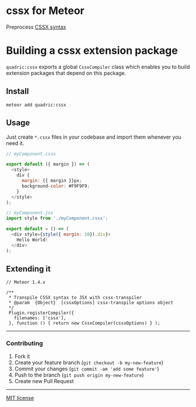 # cssx for Meteor

Preprocess [CSSX syntax](https://github.com/krasimir/cssx)

# Building a cssx extension package

`quadric:cssx` exports a global `CssxCompiler` class which enables you to build extension packages that depend on this package.

## Install
```
meteor add quadric:cssx
```

## Usage

Just create `*.cssx` files in your codebase and import them whenever you need it.

```js
// myComponent.cssx

export default ({ margin }) => (
  <style>
    div {
      margin: {{ margin }}px;
      background-color: #F9F9F9;
    }
  </style>
);
```

```js
// myComponent.jsx
import style from './myComponent.cssx';

export default = () => (
  <div style={style({ margin: 10}).div}>
    Hello World!
  </div>
);
```


## Extending it

```
// Meteor 1.4.x

/**
 * Transpile CSSX syntax to JSX with cssx-transpiler
 * @param  {Object}  [cssxOptions] cssx-transpile options object
 */
 Plugin.registerCompiler({
   filenames: ['cssx'],
 }, function () { return new CssxCompiler(cssxOptions) } );
```


---

### Contributing
1. Fork it
2. Create your feature branch (`git checkout -b my-new-feature`)
3. Commit your changes (`git commit -am 'add some feature'`)
4. Push to the branch (`git push origin my-new-feature`)
5. Create new Pull Request

---

[MIT license](http://opensource.org/licenses/MIT)
